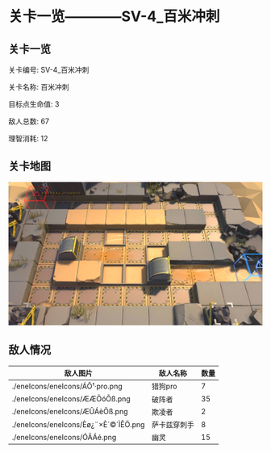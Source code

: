 # 关卡一览————SV-4_百米冲刺


## 关卡一览

关卡编号: SV-4_百米冲刺

关卡名称: 百米冲刺

目标点生命值: 3

敌人总数: 67

理智消耗: 12


## 关卡地图
![SV-4_百米冲刺](./oprMap/SV-4_百米冲刺.png)

## 敌人情况

| 敌人图片 | 敌人名称 | 数量  |
|---------|-----|-----|
| ./eneIcons/eneIcons/ÁÔ¹·pro.png| 猎狗pro  |   7  |
| ./eneIcons/eneIcons/ÆÆÕóÕß.png| 破阵者  |   35  |
| ./eneIcons/eneIcons/ÆÛÁèÕß.png| 欺凌者  |   2  |
| ./eneIcons/eneIcons/Èø¿¨×È´©´ÌÊÖ.png| 萨卡兹穿刺手  |   8  |
| ./eneIcons/eneIcons/ÓÄÁé.png| 幽灵  |   15  |
